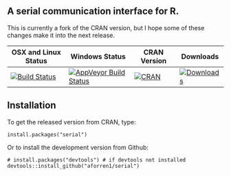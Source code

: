 ## A serial communication interface for R.

This is currently a fork of the CRAN version, but I hope some of these changes make it into the next release.

| OSX and Linux Status | Windows Status | CRAN Version | Downloads|
|-----------------------|----------------|--------------|---------|
|[![Build Status](https://travis-ci.org/aforren1/serial.svg)](https://travis-ci.org/aforren1/serial)|[![AppVeyor Build Status](https://ci.appveyor.com/api/projects/status/github/aforren1/serial?branch=master&svg=true)](https://ci.appveyor.com/project/aforren1/serial)|[![CRAN](http://www.r-pkg.org/badges/version/serial)](http://cran.rstudio.com/package=serial)|[![Downloads](http://cranlogs.r-pkg.org/badges/serial?color=brightgreen)](http://www.r-pkg.org/pkg/serial)|


## Installation

To get the released version from CRAN, type:

    install.packages("serial")

Or to install the development version from Github:

    # install.packages("devtools") # if devtools not installed
    devtools::install_github("aforren1/serial")